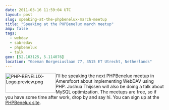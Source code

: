 ```yaml
---
date: 2011-03-16 11:59:04 UTC
layout: post
slug: speaking-at-the-phpbenelux-march-meetup
title: "Speaking at the PHPBenelux march meetup"
amp: false
tags:
  - webdav
  - sabredav
  - phpbenelux
  - talk
geo: [52.103125, 5.114076]
location: "Goeman Borgesiuslaan 77, 3515 ET Utrecht, Netherlands"
---
```

<p><a href="http://www.phpbenelux.eu/nl/node/1496"><img alt="PHP-BENELUX-Logo.preview.png" src="/blog/user/files/logos/PHP-BENELUX-Logo.preview.png" style="width: 160px; height: 62px; float: left" /></a></p>

<p>I'll be speaking the next PHPBenelux meetup in Amersfoort about implementing WebDAV using PHP. Joshua Thijssen will also be doing a talk about MySQL optimization. The meetups are free, so if you have some time after work, drop by and say hi. You can sign up at the <a href="http://www.phpbenelux.eu/nl/node/1496">PHPBenelux site</a>.</p>
